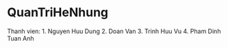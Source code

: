 # QuanTriHeNhung
Thanh vien:
	1. Nguyen Huu Dung 
	2. Doan Van 
	3. Trinh Huu Vu
	4. Pham Dinh Tuan Anh
